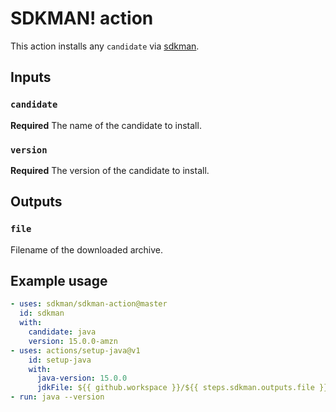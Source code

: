 # SDKMAN! action

This action installs any `candidate` via [sdkman](https://sdkman.io/).

## Inputs

### `candidate`

**Required** The name of the candidate to install.

### `version`

**Required** The version of the candidate to install.

## Outputs

### `file`

Filename of the downloaded archive.

## Example usage

```yaml
- uses: sdkman/sdkman-action@master
  id: sdkman
  with:
    candidate: java
    version: 15.0.0-amzn
- uses: actions/setup-java@v1
    id: setup-java
    with:
      java-version: 15.0.0
      jdkFile: ${{ github.workspace }}/${{ steps.sdkman.outputs.file }}
- run: java --version
```
